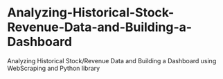 # Analyzing-Historical-Stock-Revenue-Data-and-Building-a-Dashboard
Analyzing Historical Stock/Revenue Data and Building a Dashboard using WebScraping and Python library
